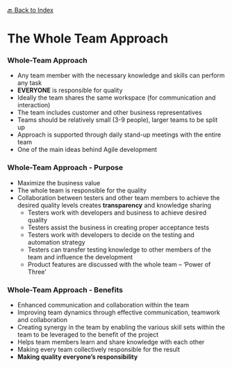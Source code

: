 [🔙 Back to Index](../index.md)

# The Whole Team Approach

### Whole-Team Approach
* Any team member with the necessary knowledge and skills can perform any task
* **EVERYONE** is responsible for quality
* Ideally the team shares the same workspace (for communication and interaction)
* The team includes customer and other business representatives
* Teams should be relatively small (3-9 people), larger teams to be split up
* Approach is supported through daily stand-up meetings with the entire team
* One of the main ideas behind Agile development

### Whole-Team Approach - Purpose
* Maximize the business value
* The whole team is responsible for the quality
* Collaboration between testers and other team members to achieve the desired quality levels creates **transparency** and knowledge sharing
  * Testers work with developers and business to achieve desired quality
  * Testers assist the business in creating proper acceptance tests
  * Testers work with developers to decide on the testing and automation strategy
  * Testers can transfer testing knowledge to other members of the team and influence the development
  * Product features are discussed with the whole team – ‘Power of Three’

### Whole-Team Approach - Benefits
* Enhanced communication and collaboration within the team
* Improving team dynamics through effective communication, teamwork and collaboration
* Creating synergy in the team by enabling the various skill sets within the team to be leveraged to the benefit of the project
* Helps team members learn and share knowledge with each other
* Making every team collectively responsible for the result
* **Making quality everyone’s responsibility** 